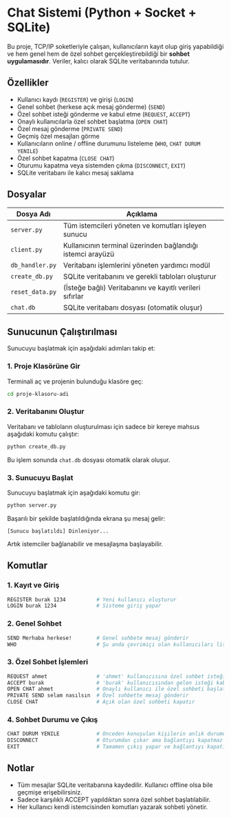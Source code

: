 # Chat Sistemi (Python + Socket + SQLite)

Bu proje, TCP/IP soketleriyle çalışan, kullanıcıların kayıt olup giriş yapabildiği ve hem genel hem de özel sohbet gerçekleştirebildiği bir **sohbet uygulamasıdır**. Veriler, kalıcı olarak SQLite veritabanında tutulur.

## Özellikler

* Kullanıcı kaydı (`REGISTER`) ve girişi (`LOGIN`)
* Genel sohbet (herkese açık mesaj gönderme) (`SEND`)
* Özel sohbet isteği gönderme ve kabul etme (`REQUEST`, `ACCEPT`)
* Onaylı kullanıcılarla özel sohbet başlatma (`OPEN CHAT`)
* Özel mesaj gönderme (`PRIVATE SEND`)
* Geçmiş özel mesajları görme
* Kullanıcıların online / offline durumunu listeleme (`WHO`, `CHAT DURUM YENILE`)
* Özel sohbet kapatma (`CLOSE CHAT`)
* Oturumu kapatma veya sistemden çıkma (`DISCONNECT`, `EXIT`)
* SQLite veritabanı ile kalıcı mesaj saklama

## Dosyalar

| Dosya Adı       | Açıklama                                                   |
| --------------- | ---------------------------------------------------------- |
| `server.py`     | Tüm istemcileri yöneten ve komutları işleyen sunucu        |
| `client.py`     | Kullanıcının terminal üzerinden bağlandığı istemci arayüzü |
| `db_handler.py` | Veritabanı işlemlerini yöneten yardımcı modül              |
| `create_db.py`  | SQLite veritabanını ve gerekli tabloları oluşturur         |
| `reset_data.py` | (İsteğe bağlı) Veritabanını ve kayıtlı verileri sıfırlar   |
| `chat.db`       | SQLite veritabanı dosyası (otomatik oluşur)                |

## Sunucunun Çalıştırılması

Sunucuyu başlatmak için aşağıdaki adımları takip et:

### 1. Proje Klasörüne Gir

Terminali aç ve projenin bulunduğu klasöre geç:

```bash
cd proje-klasoru-adi
```

### 2. Veritabanını Oluştur

Veritabanı ve tabloların oluşturulması için sadece bir kereye mahsus aşağıdaki komutu çalıştır:

```bash
python create_db.py
```

Bu işlem sonunda `chat.db` dosyası otomatik olarak oluşur.

### 3. Sunucuyu Başlat

Sunucuyu başlatmak için aşağıdaki komutu gir:

```bash
python server.py
```

Başarılı bir şekilde başlatıldığında ekrana şu mesaj gelir:

```
[Sunucu başlatıldı] Dinleniyor...
```

Artık istemciler bağlanabilir ve mesajlaşma başlayabilir.

## Komutlar

### 1. Kayıt ve Giriş

```bash
REGISTER burak 1234          # Yeni kullanıcı oluşturur
LOGIN burak 1234             # Sisteme giriş yapar
```

### 2. Genel Sohbet

```bash
SEND Merhaba herkese!        # Genel sohbete mesaj gönderir
WHO                          # Şu anda çevrimiçi olan kullanıcıları listeler
```

### 3. Özel Sohbet İşlemleri

```bash
REQUEST ahmet                # 'ahmet' kullanıcısına özel sohbet isteği gönderir
ACCEPT burak                 # 'burak' kullanıcısından gelen isteği kabul eder
OPEN CHAT ahmet              # Onaylı kullanıcı ile özel sohbeti başlatır
PRIVATE SEND selam nasılsın  # Özel sohbette mesaj gönderir
CLOSE CHAT                   # Açık olan özel sohbeti kapatır
```

### 4. Sohbet Durumu ve Çıkış

```bash
CHAT DURUM YENILE            # Önceden konuşulan kişilerin anlık durumunu listeler
DISCONNECT                   # Oturumdan çıkar ama bağlantıyı kapatmaz
EXIT                         # Tamamen çıkış yapar ve bağlantıyı kapatır
```

## Notlar

* Tüm mesajlar SQLite veritabanına kaydedilir. Kullanıcı offline olsa bile geçmişe erişebilirsiniz.
* Sadece karşılıklı ACCEPT yapıldıktan sonra özel sohbet başlatılabilir.
* Her kullanıcı kendi istemcisinden komutları yazarak sohbeti yönetir.
